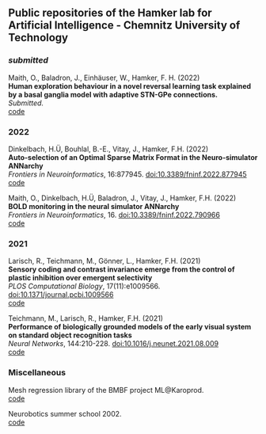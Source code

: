 ## Public repositories of the Hamker lab for Artificial Intelligence - Chemnitz University of Technology

### *submitted*

Maith, O., Baladron, J., Einhäuser, W., Hamker, F. H. (2022) \
**Human exploration behaviour in a novel reversal learning task explained by a basal ganglia model with adaptive STN-GPe connections.**\
*Submitted.*\
[code](https://github.com/hamkerlab/Maith2021_ANNarchyBOLDmonitor)

### 2022

Dinkelbach, H.Ü, Bouhlal, B.-E., Vitay, J., Hamker, F.H. (2022) \
**Auto-selection of an Optimal Sparse Matrix Format in the Neuro-simulator ANNarchy** \
*Frontiers in Neuroinformatics*, 16:877945. [doi:10.3389/fninf.2022.877945](https://www.frontiersin.org/articles/10.3389/fninf.2022.877945/full)\
[code](https://github.com/hamkerlab/Dinkelbach2022_ANNarchyAutoTuning)

Maith, O., Dinkelbach, H.Ü, Baladron, J., Vitay, J., Hamker, F.H. (2022) \
**BOLD monitoring in the neural simulator ANNarchy** \
*Frontiers in Neuroinformatics*, 16. [doi:10.3389/fninf.2022.790966](https://www.frontiersin.org/articles/10.3389/fninf.2022.790966/full)\
[code](https://github.com/hamkerlab/Maith2021_ANNarchyBOLDmonitor)

### 2021

Larisch, R., Teichmann, M., Gönner, L., Hamker, F.H. (2021) \
**Sensory coding and contrast invariance emerge from the control of plastic inhibition over emergent selectivity**\
*PLOS Computational Biology*, 17(11):e1009566. [doi:10.1371/journal.pcbi.1009566](https://journals.plos.org/ploscompbiol/article?id=10.1371/journal.pcbi.1009566)\
[code](https://github.com/hamkerlab/Larisch2021_PLOSComBio)

Teichmann, M., Larisch, R., Hamker, F.H. (2021) \
**Performance of biologically grounded models of the early visual system on standard object recognition tasks**\
*Neural Networks*, 144:210-228. [doi:10.1016/j.neunet.2021.08.009](https://doi.org/10.1016/j.neunet.2021.08.009)\
[code](https://github.com/hamkerlab/Teichmann2021_NeuralNetworks)

### Miscellaneous

Mesh regression library of the BMBF project ML@Karoprod. \
[code](https://github.com/hamkerlab/ML-Karoprod-MeshPredictor)

Neurobotics summer school 2002. \
[code](https://github.com/hamkerlab/Neurorobotics_SummerSchool2022)

